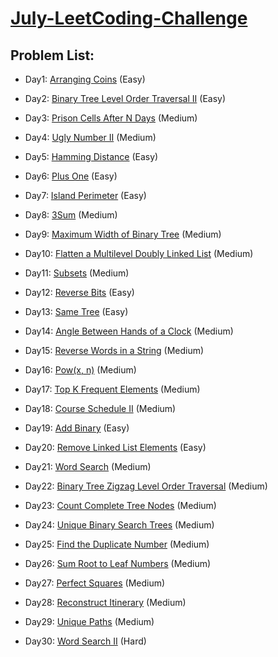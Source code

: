 # [July-LeetCoding-Challenge](https://leetcode.com/explore/challenge/card/july-leetcoding-challenge/)
## Problem List:
- Day1: [Arranging Coins](https://leetcode.com/problems/arranging-coins/) (Easy)
- Day2: [Binary Tree Level Order Traversal II](https://leetcode.com/problems/binary-tree-level-order-traversal-ii/) (Easy)
- Day3: [Prison Cells After N Days](https://leetcode.com/problems/prison-cells-after-n-days/) (Medium)
- Day4: [Ugly Number II](https://leetcode.com/problems/ugly-number-ii/) (Medium)
- Day5: [Hamming Distance](https://leetcode.com/problems/hamming-distance/) (Easy)
- Day6: [Plus One](https://leetcode.com/problems/plus-one/) (Easy)
- Day7: [Island Perimeter](https://leetcode.com/problems/island-perimeter/) (Easy)
- Day8: [3Sum](https://leetcode.com/problems/3sum/) (Medium)
- Day9: [Maximum Width of Binary Tree](https://leetcode.com/problems/maximum-width-of-binary-tree/) (Medium)
- Day10: [Flatten a Multilevel Doubly Linked List](https://leetcode.com/problems/flatten-a-multilevel-doubly-linked-list/) (Medium)
- Day11: [Subsets](https://leetcode.com/problems/subsets/) (Medium)
- Day12: [Reverse Bits](https://leetcode.com/problems/reverse-bits/) (Easy)
- Day13: [Same Tree](https://leetcode.com/problems/same-tree/) (Easy)
- Day14: [Angle Between Hands of a Clock](https://leetcode.com/problems/angle-between-hands-of-a-clock/) (Medium)
- Day15: [Reverse Words in a String](https://leetcode.com/problems/reverse-words-in-a-string/) (Medium)
- Day16: [Pow(x, n)](https://leetcode.com/problems/powx-n/) (Medium)
- Day17: [Top K Frequent Elements](https://leetcode.com/problems/top-k-frequent-elements/) (Medium)
- Day18: [Course Schedule II](https://leetcode.com/problems/course-schedule-ii/) (Medium)
- Day19: [Add Binary](https://leetcode.com/problems/add-binary/) (Easy)
- Day20: [Remove Linked List Elements](https://leetcode.com/problems/remove-linked-list-elements/) (Easy)
- Day21: [Word Search](https://leetcode.com/problems/word-search/) (Medium)
- Day22: [Binary Tree Zigzag Level Order Traversal](https://leetcode.com/problems/binary-tree-zigzag-level-order-traversal/) (Medium)

- Day23: [Count Complete Tree Nodes](https://leetcode.com/problems/count-complete-tree-nodes/) (Medium)
- Day24: [Unique Binary Search Trees](https://leetcode.com/problems/unique-binary-search-trees/) (Medium)
- Day25: [Find the Duplicate Number](https://leetcode.com/problems/find-the-duplicate-number/) (Medium)
- Day26: [Sum Root to Leaf Numbers](https://leetcode.com/problems/sum-root-to-leaf-numbers/) (Medium)
- Day27: [Perfect Squares](https://leetcode.com/problems/perfect-squares/) (Medium)
- Day28: [Reconstruct Itinerary](https://leetcode.com/problems/reconstruct-itinerary/) (Medium)
- Day29: [Unique Paths](https://leetcode.com/problems/unique-paths/) (Medium)
- Day30: [Word Search II](https://leetcode.com/problems/word-search-ii/) (Hard)
